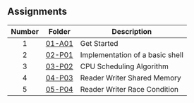 ## Assignments

| Number | Folder                    | Description           |
| :----: | --------------------------| --------------------- |
|   1    | [01-A01](https://github.com/mabubakkarh/5143-OS-Md/tree/main/Assignments/01-A01)                   | Get Started           |
|   2    |[02-P01](https://github.com/mabubakkarh/5143-OS-Md/tree/main/Assignments/02-P01)                    | Implementation of a basic shell|
|   3    | [03-P02]()                                                                                         | CPU Scheduling Algorithm |
|   4    | [04-P03]()                                                                                         | Reader Writer Shared Memory |
|   5    | [05-P04]()                                                                                         | Reader Writer Race Condition |
